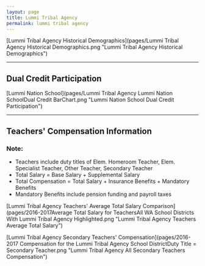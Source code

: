 ```yaml
---
layout: page
title: Lummi Tribal Agency
permalink: lummi tribal agency
---
```



[Lummi Tribal Agency Historical Demographics](pages/Lummi Tribal Agency Historical Demographics.png "Lummi Tribal Agency Historical Demographics")

___

## Dual Credit Participation

[Lummi Nation School](pages/Lummi Tribal Agency Lummi Nation SchoolDual Credit BarChart.png "Lummi Nation School Dual Credit Participation")


___

## Teachers' Compensation Information
### Note:
- Teachers include duty titles of Elem. Homeroom Teacher, Elem. Specialist Teacher, Other Teacher, Secondary Teacher
- Total Salary = Base Salary + Supplemental Salary
- Total Compensation = Total Salary + Insurance Benefits + Mandatory Benefits
- Mandatory Benefits include pension funding and payroll taxes

[Lummi Tribal Agency Teachers' Average Total Salary Comparison](pages/2016-2017Average Total Salary for TeachersAll WA School Districts With Lummi Tribal Agency Highlighted.png "Lummi Tribal Agency Teachers Average Total Salary")

[Lummi Tribal Agency Secondary Teachers' Compensation](pages/2016-2017 Compensation for the Lummi Tribal Agency School DistrictDuty Title = Secondary Teacher.png "Lummi Tribal Agency All Secondary Teachers Compensation")

